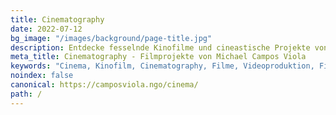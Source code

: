 ```yaml
---
title: Cinematography
date: 2022-07-12
bg_image: "/images/background/page-title.jpg"
description: Entdecke fesselnde Kinofilme und cineastische Projekte von Michael Campos Viola.
meta_title: Cinematography - Filmprojekte von Michael Campos Viola
keywords: "Cinema, Kinofilm, Cinematography, Filme, Videoproduktion, Filmprojekte"
noindex: false
canonical: https://camposviola.ngo/cinema/
path: /
---
```


